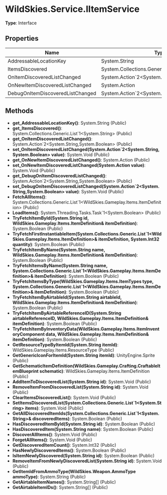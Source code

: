 ﻿# WildSkies.Service.IItemService

**Type**: Interface

## Properties

| Name | Type | Access |
|------|------|--------|
| AddressableLocationKey | System.String | Public |
| ItemsDiscovered | System.Collections.Generic.List`1<System.String> | Public |
| OnItemDiscoveredListChanged | System.Action`2<System.String,System.Boolean> | Public |
| OnNewItemDiscoveredListChanged | System.Action | Public |
| DebugOnItemDiscoveredListChanged | System.Action`2<System.String,System.Boolean> | Public |

## Methods

- **get_AddressableLocationKey()**: System.String (Public)
- **get_ItemsDiscovered()**: System.Collections.Generic.List`1<System.String> (Public)
- **get_OnItemDiscoveredListChanged()**: System.Action`2<System.String,System.Boolean> (Public)
- **set_OnItemDiscoveredListChanged(System.Action`2<System.String,System.Boolean> value)**: System.Void (Public)
- **get_OnNewItemDiscoveredListChanged()**: System.Action (Public)
- **set_OnNewItemDiscoveredListChanged(System.Action value)**: System.Void (Public)
- **get_DebugOnItemDiscoveredListChanged()**: System.Action`2<System.String,System.Boolean> (Public)
- **set_DebugOnItemDiscoveredListChanged(System.Action`2<System.String,System.Boolean> value)**: System.Void (Public)
- **FetchAllItems()**: System.Collections.Generic.List`1<WildSkies.Gameplay.Items.ItemDefinition> (Public)
- **LoadItems()**: System.Threading.Tasks.Task`1<System.Boolean> (Public)
- **TryFetchItemById(System.String id, WildSkies.Gameplay.Items.ItemDefinition& itemDefinition)**: System.Boolean (Public)
- **TryFetchFirstInstantiableItem(System.Collections.Generic.List`1<WildSkies.Gameplay.Items.ItemDefinition>& itemDefinition, System.Int32 quantity)**: System.Boolean (Public)
- **TryFetchItemByName(System.String name, WildSkies.Gameplay.Items.ItemDefinition& itemDefinition)**: System.Boolean (Public)
- **TryFetchItemsByName(System.String name, System.Collections.Generic.List`1<WildSkies.Gameplay.Items.ItemDefinition>& itemDefinition)**: System.Boolean (Public)
- **TryFetchItemsByType(WildSkies.Gameplay.Items.ItemTypes type, System.Collections.Generic.List`1<WildSkies.Gameplay.Items.ItemDefinition>& itemDefinition)**: System.Boolean (Public)
- **TryFetchItemByAirtableId(System.String airtableId, WildSkies.Gameplay.Items.ItemDefinition& itemDefinition)**: System.Boolean (Public)
- **TryFetchItemByAirtableReferenceID(System.String airtableReferenceID, WildSkies.Gameplay.Items.ItemDefinition& itemDefinition)**: System.Boolean (Public)
- **TryFetchItemByInventoryData(WildSkies.Gameplay.Items.ItemInventoryComponent data, WildSkies.Gameplay.Items.ItemDefinition& itemDefinition)**: System.Boolean (Public)
- **GetResourceTypeByItemId(System.String itemId)**: WildSkies.Gameplay.Items.ResourceType (Public)
- **GetGenericIconForItemId(System.String itemId)**: UnityEngine.Sprite (Public)
- **GetSchematicItemDefinition(WildSkies.Gameplay.Crafting.CraftableItemBlueprint schematic)**: WildSkies.Gameplay.Items.ItemDefinition (Public)
- **AddItemToDiscoveredList(System.String id)**: System.Void (Public)
- **RemoveItemFromDiscoveredList(System.String id)**: System.Void (Public)
- **ClearItemsDiscoveredList()**: System.Void (Public)
- **SetItemsDiscoveredList(System.Collections.Generic.List`1<System.String> items)**: System.Void (Public)
- **GetAllDiscoveredItemIds(System.Collections.Generic.List`1<System.String>& discoveredItems)**: System.Boolean (Public)
- **HasDiscoveredItemById(System.String id)**: System.Boolean (Public)
- **HasDiscoveredItem(System.String name)**: System.Boolean (Public)
- **DiscoverAllItems()**: System.Void (Public)
- **ForgetAllItems()**: System.Void (Public)
- **GetDiscoveredItemCount()**: System.Int32 (Public)
- **HasNewlyDiscoveredItems()**: System.Boolean (Public)
- **IsItemNewlyDiscovered(System.String id)**: System.Boolean (Public)
- **RemoveItemFromNewlyDiscoveredList(System.String id)**: System.Void (Public)
- **GetItemIdFromAmmoType(WildSkies.Weapon.AmmoType ammoType)**: System.String (Public)
- **GetAirtableItemNames()**: System.String[] (Public)
- **GetAirtableItemIDs()**: System.String[] (Public)

